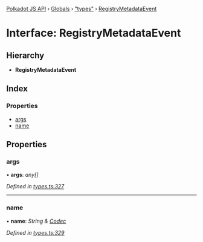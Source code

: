 [Polkadot JS API](../README.md) › [Globals](../globals.md) › ["types"](../modules/_types_.md) › [RegistryMetadataEvent](_types_.registrymetadataevent.md)

# Interface: RegistryMetadataEvent

## Hierarchy

* **RegistryMetadataEvent**

## Index

### Properties

* [args](_types_.registrymetadataevent.md#args)
* [name](_types_.registrymetadataevent.md#name)

## Properties

###  args

• **args**: *any[]*

*Defined in [types.ts:327](https://github.com/polkadot-js/api/blob/3b758a0d64/packages/types/src/types.ts#L327)*

___

###  name

• **name**: *String & [Codec](_types_.codec.md)*

*Defined in [types.ts:329](https://github.com/polkadot-js/api/blob/3b758a0d64/packages/types/src/types.ts#L329)*
